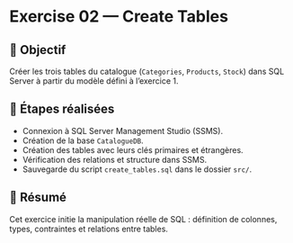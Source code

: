 # Exercise 02 — Create Tables

## 🎯 Objectif
Créer les trois tables du catalogue (`Categories`, `Products`, `Stock`) dans SQL Server à partir du modèle défini à l’exercice 1.

## 🧱 Étapes réalisées
- Connexion à SQL Server Management Studio (SSMS).
- Création de la base `CatalogueDB`.
- Création des tables avec leurs clés primaires et étrangères.
- Vérification des relations et structure dans SSMS.
- Sauvegarde du script `create_tables.sql` dans le dossier `src/`.

## 📘 Résumé
Cet exercice initie la manipulation réelle de SQL : définition de colonnes, types, contraintes et relations entre tables.
